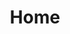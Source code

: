 ---
title: Home
layout: home
articles:
    -  title: Criminaliteit tijdens de Covid-19 periode
       markdown: |
            We leven in een bijzondere tijd. De pandemie heeft ons hard getroffen, vooral onze gezondheid. Hierdoor hebben wij ons op vele vlakken moeten aanpassen. Het virus was ook een harde klap voor de criminaliteit, waardoor een verandering in de criminaliteitcijfers is opgetreden.
            
            De zakkenrollerij is gedaald en het aantal inbraken is verminderd, maar jammer genoeg is hierdoor een nieuwe deur geopend voor criminelen, namelijk cybercrime. Opgelicht worden op het internet is een ervaring die je niemand gunt.

            We nemen je mee in de cijfers en de verhalen van gedupeerden en stellen je graag op de hoogte van wat er precies veranderd is.
cijfers_articles:
    - markdown: |
        ## Uit cijfers van de politie blijkt dat er 
        ### 590498
        
        gedupeerden van criminaliteit waren tijdens de pandemie. Dit is een weergave van de hoeveelheid mensen die getroffen zijn door verschillende misdaden. COVID-19 heeft veel economische en humanitaire verliezen veroorzaakt. Daarnaast heeft het virus een grote impact op de ontwikkeling van criminaliteit in Nederland.
    - markdown: |
        ### 8512
        Op basis van de politiecijfers van Januari tot November 2020 zien we dat deze 3 misdaden tijdens de corona opvallend veranderd zijn. 
        
        Niet alle criminelen zijn inactief door de pandemie. Het aantal fraudegevallen is sterk toegenomen. Vergeleken met voor de COVID-19 uitbraak.


stackedbar_articles: 
  - markdown: |
      ### -75.1%
      Tijdens de lockdown wordt er veel minder zakkenrollerij bij de politie gemeld. Of het nou komt door het gebrek aan evenementen, legere winkelstraten of doordat zelfs criminelen liever anderhalve meter afstand houden.
  - markdown: |
      ### -60.2%
      De pandemie heeft ook een positief effect gehad: het aantal inbraken is sterk gedaald. Nu we allemaal veel meer thuiswerken, zijn er minder mogelijkheden voor inbrekers om ongezien een huis binnen te komen.
  - markdown: |
      ### 174.3%
      Cybercriminelen proberen op verschillende manieren te profiteren van de coronacrisis. Sinds maatregelen zijn genomen om verspreiding van het coronavirus tegen te gaan is het digitale verkeer sterk toegenomen. Deze crisis heeft bij veel mensen onzekerheid gebracht en een dringende behoefte aan informatie, wat een gunstige combinatie is voor cybercriminelen.
stories: 
    - title: >- 
        Oma Truus(81) via WhatsApp opgelicht voor 14.000 euro: "Ze is in één dag al haar geld kwijt".
      markdown: | 
        Goedwillend als ik ben, maakte ik verschillende keren geld over naar mijn dochter Elles, die hier via WhatsApp ‘om vroeg’. Althans, dat dacht ik. Elles bleek de in totaal overgemaakte **€14.000** echter nooit te hebben ontvangen… En ze had er ook niet om gevraagd.
      audio: /img/truus.m4a
    - title: >- 
        Huibert werd slachtoffer van datingfraude: ’voor 16.000 euro opgelicht’.
      markdown: | 
        Ik kwam net uit een langdurige relatie. En met 55 jaar begint de tijd te dringen om mijn kinderwens nog eens uit te laten komen. Via de datingwebsite Plenty of Fish kwam ik Anna tegen. Anna wist precies hoe ze haar slachtoffer moest bespelen. “Ze paste iedere keer haar profiel een klein beetje aan, zodat het steeds meer ging lijken op mijn ideale toekomstplaatje. We hadden het helemaal bedacht. Zij zou hierheen komen, en dan zouden we ons vestigen in België.”

        Alle contact was digitaal, want een videogesprek hadden we nooit gehad, laat staan een ontmoeting in het echt. Eén keer belden ze, zo’n 50 seconden. “Dat vond ik wel vreemd, maar ze had altijd een smoesje klaar. Een slechte connectie, geen beltegoed, of ze zat in Dubai waar skypen niet toegestaan was. Ik was graag naar Turkije gevlogen, maar dat hield ze af.”

        Toch liet ik mij meeslepen in een online verliefdheid.
      audio: /img/truus.m4a
    - title: >- 
        Nando’s vader werd kaalgeplukt door criminelen via truc: ‘Hij is €27.500 euro kwijt’
      markdown: | 
        “Afgelopen maandag kreeg ik een telefoontje. Op mijn telefoonscherm plopte het nummer van ‘ING Helpdesk’ op. Ik nam op en kreeg ene Ingrid aan de lijn van de ING.”

        “Het zijn zware professionals. De vrouw praatte heel keurig en beschaafd en ondertussen werd ik ontzettend bang gemaakt. Zo beweerde de vrouw dat er op meerdere plekken in het land op mijn betaalrekening ingelogd was en dat er geprobeerd werd om **€2000** over te maken naar Oekraïne en dat ik maar één ding kon doen: alles veiligstellen op een zogenoemde kluisrekening. 
        
        ”Als ik dat niet deed, dan werd mijn rekening leeggeplunderd, waarschuwde de vrouw. Ik moest al mijn geld van mijn spaarrekening overmaken naar mijn betaalrekening. Ook moest ik mijn daglimiet aanpassen. De vrouw bleef maar op me inpraten. Ik deed dit om mijn geld veilig te stellen. Maar in werkelijkheid was al mijn geld in een uur tijd in handen van criminelen gevallen. Ik had geen cent meer, zelfs niet voor boodschappen.”

        “Ik zou eind dit jaar met pensioen gaan en nu ben ik alles kwijt wat ik heel mijn leven heb opgebouwd. Ik ben er echt kapot van. Dit mag niet nog meer mensen overkomen.”
      audio: /img/nando.m4a
    - title: >- 
        Twan (15) spaarde maanden voor een PlayStation 5 maar komt nu bedrogen uit: ‘Ik voel me stom’.
      markdown: | 
        Ik had er maanden voor gespaard en was dolgelukkig toen ik op internet de nieuwe PlayStation 5 had besteld, maar ik kwam er bedrogen uit. Op de website PS5online.nl gaf ik **€500** uit voor de nieuwe spelcomputer, maar ik begon argwaan te ruiken toen het oorverdovend stil bleef. "Ik ben heel boos. Nu wil ik anderen waarschuwen."

        Inmiddels is de website offline gehaald. "Naar mijn geld kan ik nu wel fluiten. Dat besef ik ook wel".
      audio: /img/twan.m4a
pay_off_markdown: |
    Bent u of is iemand in uw omgeving slachtoffer van cybercrime? Of kent u personen die zich bezighouden met criminele digitale activiteiten? Doe dan [aangifte](https://www.politie.nl/aangifte-of-melding-doen) bij de politie.
---